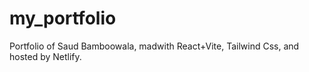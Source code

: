 # my_portfolio
Portfolio of Saud Bamboowala, madwith React+Vite, Tailwind Css, and hosted by Netlify.
